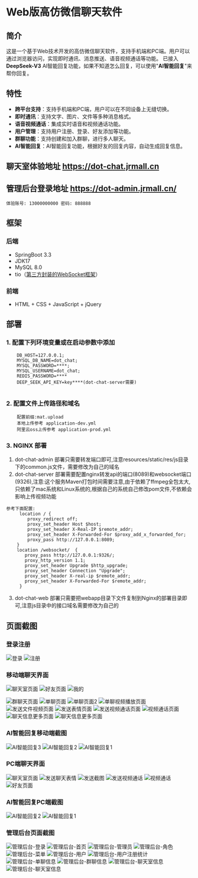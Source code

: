 # Web版高仿微信聊天软件

## 简介

这是一个基于Web技术开发的高仿微信聊天软件，支持手机端和PC端。用户可以通过浏览器访问，实现即时通讯、消息推送、语音视频通话等功能。
已接入 **DeepSeek-V3** AI智能回复功能，如果不知道怎么回复，可以使用"**AI智能回复**"来帮你回复。

## 特性

- **跨平台支持**：支持手机端和PC端，用户可以在不同设备上无缝切换。
- **即时通讯**：支持文字、图片、文件等多种消息格式。
- **语音视频通话**：集成实时语音和视频通话功能。
- **用户管理**：支持用户注册、登录、好友添加等功能。
- **群聊功能**：支持创建和加入群聊，进行多人聊天。
- **AI智能回复**：AI智能回复功能，根据好友的回复内容，自动生成回复信息。

## 聊天室体验地址  https://dot-chat.jrmall.cn
## 管理后台登录地址  https://dot-admin.jrmall.cn/ 
`体验账号: 13000000000 密码: 888888`

## 框架

### 后端

- SpringBoot 3.3
- JDK17
- MySQL 8.0
- tio（[第三方封装的WebSocket框架](https://gitee.com/tywo45/t-io)）

### 前端

- HTML + CSS + JavaScript + jQuery

## 部署

### 1. 配置下列环境变量或在启动参数中添加
```
    DB_HOST=127.0.0.1;
    MYSQL_DB_NAME=dot_chat;
    MYSQL_PASSWORD=****;
    MYSQL_USERNAME=dot_chat;
    REDIS_PASSWORD=****
    DEEP_SEEK_API_KEY=key****(dot-chat-server需要)
    
```
### 2. 配置文件上传路径和域名
```
    配置前缀:mat.upload
    本地上传参考 application-dev.yml
    阿里云oss上传参考 application-prod.yml
```
### 3. NGINX 部署

1. dot-chat-admin 部署只需要转发端口即可,注意resources/static/res/js目录下的common.js文件，需要修改为自己的域名
2. dot-chat-server 部署需要配置nginx转发api的端口(8089)和websocket端口(9326),注意:这个服务Maven打包时间需要注意,由于依赖了ffmpeg全包太大,只依赖了mac系统和Linux系统的,根据自己的系统自己修改pom文件,不依赖会影响上传视频功能
```
参考下面配置:
     location / {
    	proxy_redirect off;
    	proxy_set_header Host $host;
    	proxy_set_header X-Real-IP $remote_addr;
    	proxy_set_header X-Forwarded-For $proxy_add_x_forwarded_for;
        proxy_pass http://127.0.0.1:8089; 
    }
    location /websocket/  {
       proxy_pass http://127.0.0.1:9326/;
       proxy_http_version 1.1;    
       proxy_set_header Upgrade $http_upgrade;    
       proxy_set_header Connection "Upgrade";    
       proxy_set_header X-real-ip $remote_addr;
       proxy_set_header X-Forwarded-For $remote_addr;
     }
```
3. dot-chat-web 部署只需要把webapp目录下文件复制到Nginx的部署目录即可,注意js目录中的接口域名需要修改为自己的


## 页面截图

### 登录注册
![登录](screenshot/login.png)
![注册](screenshot/register.png)

### 移动端聊天界面

![聊天室页面](screenshot/chatroom.png)
![好友页面](screenshot/friends.png)
![我的](screenshot/my.png)

![群聊天页面](screenshot/msg-group.png)
![单聊页面](screenshot/msg-s.png)
![单聊页面2](screenshot/msg-s2.png)
![单聊视频播放页面](screenshot/msg-video-play.png)
![发送文件视频页面](screenshot/msg-send-file.png)
![发送表情页面](screenshot/msg-send-emoji.png)
![发送视频通话页面](screenshot/msg-send-video.png)
![视频通话页面](screenshot/msg-video-call.png)
![聊天信息更多页面](screenshot/msg-more.png)
![聊天信息更多页面](screenshot/msg-group-more.png)
### AI智能回复移动端截图
![AI智能回复3](screenshot/msg-ai-3.jpg)
![AI智能回复2](screenshot/msg-ai-2.jpg)
![AI智能回复1](screenshot/msg-ai-1.jpg)

### PC端聊天界面
![聊天室页面](screenshot/pc-chatroom.png)
![发送聊天表情](screenshot/pc-msg-send-emoji.png)
![发送截图](screenshot/pc-msg-send-screenshot.png)
![发送视频通话](screenshot/pc-msg-send-video-call.png)
![视频通话](screenshot/pc-msg-video-call.png)
![好友页面](screenshot/pc-friends.png)

### AI智能回复PC端截图
![AI智能回复2](screenshot/pc-msg-ai-2.jpg)
![AI智能回复1](screenshot/pc-msg-ai-1.jpg)


### 管理后台页面截图
![管理后台-登录](screenshot/admin-login.jpg)
![管理后台-首页](screenshot/admin-index.jpg)
![管理后台-管理员](screenshot/admin-admin.jpg)
![管理后台-角色](screenshot/admin-role.jpg)
![管理后台-菜单](screenshot/admin-menu.jpg)
![管理后台-用户](screenshot/admin-user.jpg)
![管理后台-用户注册统计](screenshot/admin-user-count.jpg)
![管理后台-单聊信息](screenshot/admin-msg-single.jpg)
![管理后台-群聊信息](screenshot/admin-msg-group.jpg)
![管理后台-聊天室信息](screenshot/admin-msg-pic-big.jpg)
![管理后台-聊天室信息](screenshot/admin-tag-close.jpg)
